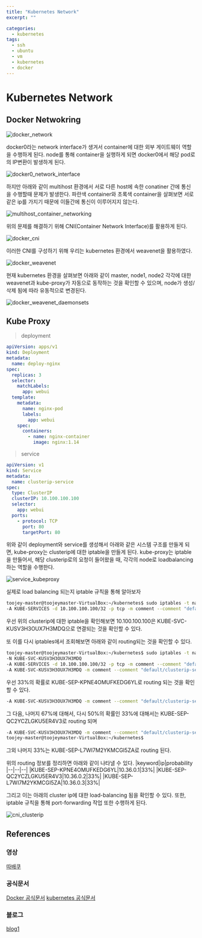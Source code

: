 ```yaml
---
title: "Kubernetes Network"
excerpt: ""

categories:
  - kubernetes
tags:
  - ssh
  - ubuntu
  - vm
  - kubernetes
  - docker
---
```

# Kubernetes Network

## Docker Netwokring

![docker_network](/assets/images/kubernetes/docker_network.png)

docker0라는 network interface가 생겨서 container에 대한 외부 게이트웨이 역할을 수행하게 된다.
node를 통해 container을 실행하게 되면 docker0에서 해당 pod로의 IP변환이 발생하게 된다.

![docker0_network_interface](/assets/images/kubernetes/docker0_network_interfacejpg.jpg)

하지만 아래와 같이 multihost 환경에서 서로 다른 host에 속한 conatiner 간에 통신을 수행할때 문제가 발생한다. 파란색 container와 초록색 container을 살펴보면 서로 같은 ip를 가지기 때문에 이들간에 통신이 이루어지지 않는다. 

![multihost_container_networking](/assets/images/kubernetes/multihost_container_networking.png)

위의 문제를 해결하기 위해 CNI(Container Network Interface)를 활용하게 된다.

![docker_cni](/assets/images/kubernetes/docker_cni.png)

이러한 CNI를 구성하기 위해 우리는 kubernetes 환경에서 weavenet을 활용하였다.

![docker_weavenet](/assets/images/kubernetes/docker_weavenet.png)

현재 kubernetes 환경을 살펴보면 아래와 같이 master, node1, node2 각각에 대한 weavenet과 kube-proxy가 자동으로 동작하는 것을 확인할 수 있으며, node가 생성/삭제 됨에 따라 유동적으로 변경된다.

![docker_weavenet_daemonsets](/assets/images/kubernetes/docker_weavenet_daemonsets.jpg)

## Kube Proxy

> deployment

```yaml
apiVersion: apps/v1
kind: Deployment
metadata:
  name: deploy-nginx
spec:
  replicas: 3
  selector:
    matchLabels:
      app: webui
  template:
    metadata:
      name: nginx-pod
      labels:
        app: webui
    spec:
      containers: 
        - name: nginx-container
          image: nginx:1.14
```

> service

```yaml
apiVersion: v1
kind: Service
metadata:
  name: clusterip-service
spec:
  type: ClusterIP
  clusterIP: 10.100.100.100
  selector:
    app: webui
  ports:
    - protocol: TCP
      port: 80
      targetPort: 80

```
위와 같이 deployment와 service를 생성해서 아래와 같은 시스템 구조를 만들게 되면, kube-proxy는 clusterip에 대한 iptable을 만들게 된다. kube-proxy는 iptable을 만들어서, 해당 clusterip로의 요청이 들어왔을 때, 각각의 node로 loadbalancing 하는 역할을 수행한다.

![service_kubeproxy](/assets/images/kubernetes/service_kubeproxy.png)

실제로 load balancing 되는지 iptable 규칙을 통해 알아보자

```sh
toojey-master@toojeymaster-VirtualBox:~/kubernetes$ sudo iptables -t nat -S | grep 10.100.100.100
-A KUBE-SERVICES -d 10.100.100.100/32 -p tcp -m comment --comment "default/clusterip-service cluster IP" -m tcp --dport 80 -j KUBE-SVC-KUSV3H3OUX7H3MDQ
```
우선 위의 clusterip에 대한 iptable을 확인해보면 10.100.100.100은 KUBE-SVC-KUSV3H3OUX7H3MDQ으로 연결되는 것을 확인할 수 있다. 

또 이를 다시 iptables에서 조회해보면 아래와 같이 routing되는 것을 확인할 수 있다.

```sh
toojey-master@toojeymaster-VirtualBox:~/kubernetes$ sudo iptables -t nat -S | grep KUBE-SVC-KUSV3H3OUX7H3MDQ
-N KUBE-SVC-KUSV3H3OUX7H3MDQ
-A KUBE-SERVICES -d 10.100.100.100/32 -p tcp -m comment --comment "default/clusterip-service cluster IP" -m tcp --dport 80 -j KUBE-SVC-KUSV3H3OUX7H3MDQ
-A KUBE-SVC-KUSV3H3OUX7H3MDQ -m comment --comment "default/clusterip-service -> 10.36.0.1:80" -m statistic --mode random --probability 0.33333333349 -j KUBE-SEP-KPNE4OMUFKEDG6YL
```
우선 33%의 확률로 KUBE-SEP-KPNE4OMUFKEDG6YL로 routing 되는 것을 확인할 수 있다.
```sh
-A KUBE-SVC-KUSV3H3OUX7H3MDQ -m comment --comment "default/clusterip-service -> 10.36.0.2:80" -m statistic --mode random --probability 0.50000000000 -j KUBE-SEP-QC2YCZLGKU5ER4V3
```
그 다음, 나머지 67%에 대해서, 다시 50%의 확률인 33%에 대해서는 KUBE-SEP-QC2YCZLGKU5ER4V3로 routing 되며

```sh
-A KUBE-SVC-KUSV3H3OUX7H3MDQ -m comment --comment "default/clusterip-service -> 10.36.0.3:80" -j KUBE-SEP-L7WI7M2YKMCGI5ZA
toojey-master@toojeymaster-VirtualBox:~/kubernetes$
```
그외 나머지 33%는 KUBE-SEP-L7WI7M2YKMCGI5ZA로 routing 된다.

위의 routing 정보를 정리하면 아래와 같이 나타낼 수 있다.
|keyword|ip|probability
|--|--|--|
|KUBE-SEP-KPNE4OMUFKEDG6YL|10.36.0.1|33%|
|KUBE-SEP-QC2YCZLGKU5ER4V3|10.36.0.2|33%|
|KUBE-SEP-L7WI7M2YKMCGI5ZA|10.36.0.3|33%|

그리고 이는 아래의 cluster ip에 대한 load-balancing 됨을 확인할 수 있다. 또한, iptable 규칙을 통해 port-forwarding 작업 또한 수행하게 된다.

![cni_clusterip](/assets/images/kubernetes/cni_clusterip.jpg)


## References

### 영상
[따배쿠](https://www.youtube.com/watch?v=EKTq5QaV-w8&list=PLApuRlvrZKohLYdvfX-UEFYTE7kfnnY36&index=7)

### 공식문서
[Docker 공식문서](https://docs.docker.com/desktop/install/ubuntu/)
[kubernetes 공식문서](https://kubernetes.io/docs/setup/production-environment/tools/kubeadm/install-kubeadm/)

### 블로그
[blog1](https://gain-yoo.github.io/kubernetes/kubeadm%EC%9C%BC%EB%A1%9C-%ED%81%B4%EB%9F%AC%EC%8A%A4%ED%84%B0-%EC%83%9D%EC%84%B1%ED%95%98%EA%B8%B0-(1)/)










